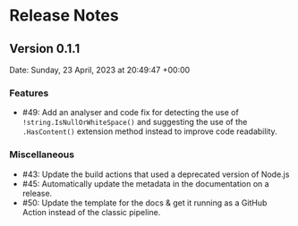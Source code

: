 # Release Notes

## Version 0.1.1

Date: Sunday, 23 April, 2023 at 20:49:47 +00:00

### Features

- #49: Add an analyser and code fix for detecting the use of `!string.IsNullOrWhiteSpace()` and suggesting the use of the `.HasContent()` extension method instead to improve code readability.

### Miscellaneous

- #43: Update the build actions that used a deprecated version of Node.js
- #45: Automatically update the metadata in the documentation on a release.
- #50: Update the template for the docs & get it running as a GitHub Action instead of the classic pipeline.

